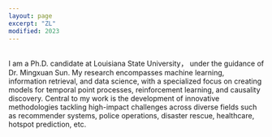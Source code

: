```yaml
---
layout: page
excerpt: "ZL"
modified: 2023
---
```


<br/>
I am a Ph.D. candidate at Louisiana State University， under the guidance of Dr. Mingxuan Sun. My research encompasses machine learning, information retrieval, and data science, with a specialized focus on creating models for temporal point processes, reinforcement learning, and causality discovery. Central to my work is the development of innovative methodologies tackling high-impact challenges across diverse fields such as recommender systems, police operations, disaster rescue, healthcare, hotspot prediction, etc. 



